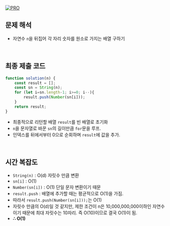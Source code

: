 [![PRO]][Link]

## 문제 해석

- 자연수 `n`을 뒤집어 각 자리 숫자를 원소로 가지는 배열 구하기

<br/>

## 최종 제출 코드

```javascript
function solution(n) {
    const result = [];
    const sn = String(n);
    for (let i=sn.length-1; i>=0; i--){
        result.push(Number(sn[i]));
    }
    return result;
}
```

- 최종적으로 리턴할 배열 `result`를 빈 배열로 초기화
- `n`을 문자열로 바꾼 `sn`의 길이만큼 `for`문을 루프. 
- 인덱스를 뒤에서부터 0으로 순회하며 `result`에 값을 추가.

<br/>

## 시간 복잡도

- `String(n)` : O(d) 자릿수 만큼 변환
- `sn[i]` : O(1)
- `Number(sn[i])` : O(1) 단일 문자 변환이기 때문
- `result.push` :  배열에 추가할 때는 평균적으로 O(1)을 가짐.
- 따라서 `result.push(Number(sn[i]));`는 O(1)
- 자릿수 만큼의 O(d)일 것 같지만, 제한 조건이 n은 10,000,000,000이하인 자연수이기 때문에 최대 자릿수는 10자리. 즉 O(10)이므로 결국 O(1)이 됨.
- **∴ O(1)**

<!---------------------------------------------------------------------------->

[PRO]: https://github.com/GoSSaChin/algorithm-js/assets/107768516/67c43b52-bc3f-4571-a249-5519021afbb0
[Link]: https://school.programmers.co.kr/learn/courses/30/lessons/12932
